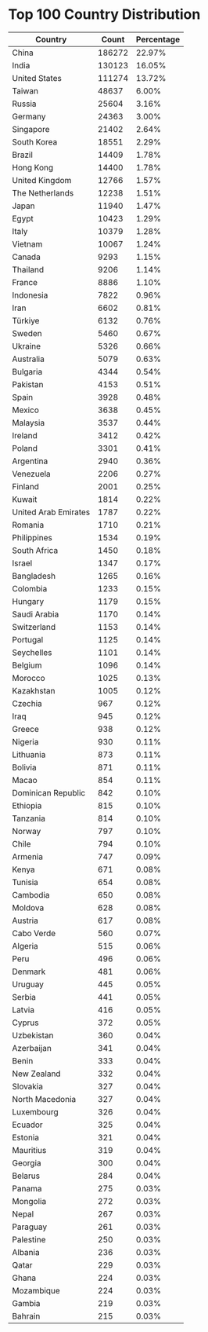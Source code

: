# Top 100 Country Distribution
| Country | Count | Percentage |
|----|----|----|
| China | 186272 | 22.97% |
| India | 130123 | 16.05% |
| United States | 111274 | 13.72% |
| Taiwan | 48637 | 6.00% |
| Russia | 25604 | 3.16% |
| Germany | 24363 | 3.00% |
| Singapore | 21402 | 2.64% |
| South Korea | 18551 | 2.29% |
| Brazil | 14409 | 1.78% |
| Hong Kong | 14400 | 1.78% |
| United Kingdom | 12766 | 1.57% |
| The Netherlands | 12238 | 1.51% |
| Japan | 11940 | 1.47% |
| Egypt | 10423 | 1.29% |
| Italy | 10379 | 1.28% |
| Vietnam | 10067 | 1.24% |
| Canada | 9293 | 1.15% |
| Thailand | 9206 | 1.14% |
| France | 8886 | 1.10% |
| Indonesia | 7822 | 0.96% |
| Iran | 6602 | 0.81% |
| Türkiye | 6132 | 0.76% |
| Sweden | 5460 | 0.67% |
| Ukraine | 5326 | 0.66% |
| Australia | 5079 | 0.63% |
| Bulgaria | 4344 | 0.54% |
| Pakistan | 4153 | 0.51% |
| Spain | 3928 | 0.48% |
| Mexico | 3638 | 0.45% |
| Malaysia | 3537 | 0.44% |
| Ireland | 3412 | 0.42% |
| Poland | 3301 | 0.41% |
| Argentina | 2940 | 0.36% |
| Venezuela | 2206 | 0.27% |
| Finland | 2001 | 0.25% |
| Kuwait | 1814 | 0.22% |
| United Arab Emirates | 1787 | 0.22% |
| Romania | 1710 | 0.21% |
| Philippines | 1534 | 0.19% |
| South Africa | 1450 | 0.18% |
| Israel | 1347 | 0.17% |
| Bangladesh | 1265 | 0.16% |
| Colombia | 1233 | 0.15% |
| Hungary | 1179 | 0.15% |
| Saudi Arabia | 1170 | 0.14% |
| Switzerland | 1153 | 0.14% |
| Portugal | 1125 | 0.14% |
| Seychelles | 1101 | 0.14% |
| Belgium | 1096 | 0.14% |
| Morocco | 1025 | 0.13% |
| Kazakhstan | 1005 | 0.12% |
| Czechia | 967 | 0.12% |
| Iraq | 945 | 0.12% |
| Greece | 938 | 0.12% |
| Nigeria | 930 | 0.11% |
| Lithuania | 873 | 0.11% |
| Bolivia | 871 | 0.11% |
| Macao | 854 | 0.11% |
| Dominican Republic | 842 | 0.10% |
| Ethiopia | 815 | 0.10% |
| Tanzania | 814 | 0.10% |
| Norway | 797 | 0.10% |
| Chile | 794 | 0.10% |
| Armenia | 747 | 0.09% |
| Kenya | 671 | 0.08% |
| Tunisia | 654 | 0.08% |
| Cambodia | 650 | 0.08% |
| Moldova | 628 | 0.08% |
| Austria | 617 | 0.08% |
| Cabo Verde | 560 | 0.07% |
| Algeria | 515 | 0.06% |
| Peru | 496 | 0.06% |
| Denmark | 481 | 0.06% |
| Uruguay | 445 | 0.05% |
| Serbia | 441 | 0.05% |
| Latvia | 416 | 0.05% |
| Cyprus | 372 | 0.05% |
| Uzbekistan | 360 | 0.04% |
| Azerbaijan | 341 | 0.04% |
| Benin | 333 | 0.04% |
| New Zealand | 332 | 0.04% |
| Slovakia | 327 | 0.04% |
| North Macedonia | 327 | 0.04% |
| Luxembourg | 326 | 0.04% |
| Ecuador | 325 | 0.04% |
| Estonia | 321 | 0.04% |
| Mauritius | 319 | 0.04% |
| Georgia | 300 | 0.04% |
| Belarus | 284 | 0.04% |
| Panama | 275 | 0.03% |
| Mongolia | 272 | 0.03% |
| Nepal | 267 | 0.03% |
| Paraguay | 261 | 0.03% |
| Palestine | 250 | 0.03% |
| Albania | 236 | 0.03% |
| Qatar | 229 | 0.03% |
| Ghana | 224 | 0.03% |
| Mozambique | 224 | 0.03% |
| Gambia | 219 | 0.03% |
| Bahrain | 215 | 0.03% |
